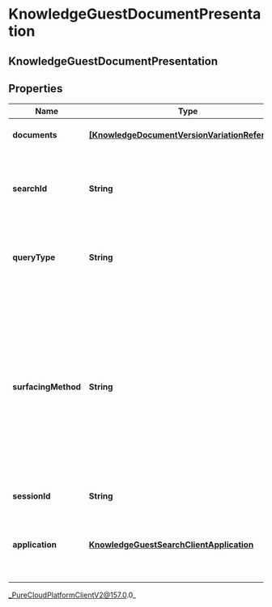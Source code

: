# KnowledgeGuestDocumentPresentation

## KnowledgeGuestDocumentPresentation

## Properties

|Name | Type | Description | Notes|
|------------ | ------------- | ------------- | -------------|
| **documents** | [**[KnowledgeDocumentVersionVariationReference]**](KnowledgeDocumentVersionVariationReference) | The presented documents | |
| **searchId** | **String** | The search that surfaced the documents that were presented. | [optional] |
| **queryType** | **String** | The type of the query that surfaced the documents. | [optional] |
| **surfacingMethod** | **String** | The method how knowledge was surfaced. Article: Full article was shown. Snippet: A snippet from the article was shown. Highlight: A highlighted answer in a snippet was shown. | [optional] |
| **sessionId** | **String** | Knowledge session ID. | [optional] |
| **application** | [**KnowledgeGuestSearchClientApplication**](KnowledgeGuestSearchClientApplication) | The client application in which the documents were presented. | [optional] |



_PureCloudPlatformClientV2@157.0.0_
